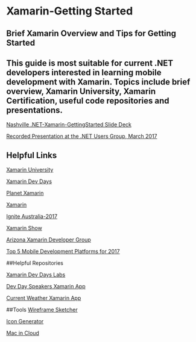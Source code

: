 # Xamarin-Getting Started

## Brief Xamarin Overview and Tips for Getting Started 

## This guide is most suitable for current .NET developers interested in learning mobile development with Xamarin. Topics include brief overview, Xamarin University, Xamarin Certification, useful code repositories and presentations. 

[Nashville .NET-Xamarin-GettingStarted Slide Deck](https://docs.google.com/presentation/d/1iz26tSjvx5pR6Jg5pVy3ItZ39gYVELDR6WL0KDpVqBk/edit?usp=sharing)

[Recorded Presentation at the .NET Users Group, March 2017](https://www.youtube.com/watch?v=TOPVkyaE-GY&t=25s)

## Helpful Links
[Xamarin University](https://www.xamarin.com/university)

[Xamarin Dev Days](https://www.xamarin.com/dev-days)

[Planet Xamarin](https://www.planetxamarin.com/)

[Xamarin](https://blog.xamarin.com/)

[Ignite Australia-2017](https://channel9.msdn.com/Events/Ignite/Australia-2017/NET326)

[Xamarin Show](https://channel9.msdn.com/Shows/XamarinShow)

[Arizona Xamarin Developer Group](http://www.azdevelop.net/azdevelop/)

[Top 5 Mobile Development Platforms for 2017](https://dzone.com/articles/top-5-cross-platform-mobile-app-development-tools-1?fromrel=true)

##Helpful Repositories

[Xamarin Dev Days Labs](https://github.com/xamarin/dev-days-labs)

[Dev Day Speakers Xamarin App](https://github.com/dtinsley333/Xamarin-DevDaysSpeakersDemo)

[Current Weather Xamarin App](https://github.com/dtinsley333/XamarinWeatherApp)

##Tools
[Wireframe Sketcher](http://wireframesketcher.com)

[Icon Generator](http://icon.angrymarmot.org/index.html)

[Mac in Cloud](http://www.macincloud.com/)
